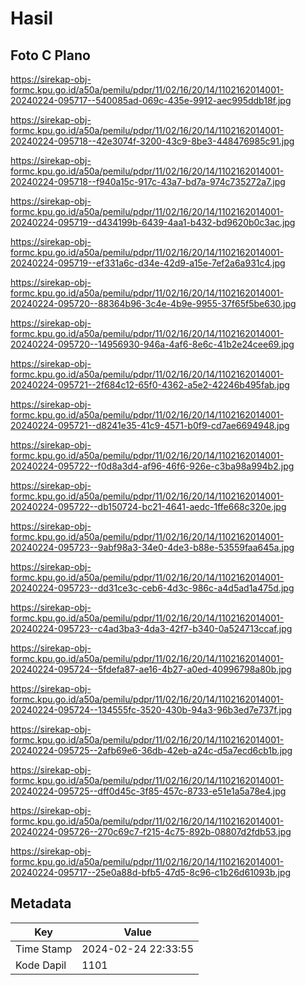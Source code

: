 # Hasil

## Foto C Plano

https://sirekap-obj-formc.kpu.go.id/a50a/pemilu/pdpr/11/02/16/20/14/1102162014001-20240224-095717--540085ad-069c-435e-9912-aec995ddb18f.jpg

https://sirekap-obj-formc.kpu.go.id/a50a/pemilu/pdpr/11/02/16/20/14/1102162014001-20240224-095718--42e3074f-3200-43c9-8be3-448476985c91.jpg

https://sirekap-obj-formc.kpu.go.id/a50a/pemilu/pdpr/11/02/16/20/14/1102162014001-20240224-095718--f940a15c-917c-43a7-bd7a-974c735272a7.jpg

https://sirekap-obj-formc.kpu.go.id/a50a/pemilu/pdpr/11/02/16/20/14/1102162014001-20240224-095719--d434199b-6439-4aa1-b432-bd9620b0c3ac.jpg

https://sirekap-obj-formc.kpu.go.id/a50a/pemilu/pdpr/11/02/16/20/14/1102162014001-20240224-095719--ef331a6c-d34e-42d9-a15e-7ef2a6a931c4.jpg

https://sirekap-obj-formc.kpu.go.id/a50a/pemilu/pdpr/11/02/16/20/14/1102162014001-20240224-095720--88364b96-3c4e-4b9e-9955-37f65f5be630.jpg

https://sirekap-obj-formc.kpu.go.id/a50a/pemilu/pdpr/11/02/16/20/14/1102162014001-20240224-095720--14956930-946a-4af6-8e6c-41b2e24cee69.jpg

https://sirekap-obj-formc.kpu.go.id/a50a/pemilu/pdpr/11/02/16/20/14/1102162014001-20240224-095721--2f684c12-65f0-4362-a5e2-42246b495fab.jpg

https://sirekap-obj-formc.kpu.go.id/a50a/pemilu/pdpr/11/02/16/20/14/1102162014001-20240224-095721--d8241e35-41c9-4571-b0f9-cd7ae6694948.jpg

https://sirekap-obj-formc.kpu.go.id/a50a/pemilu/pdpr/11/02/16/20/14/1102162014001-20240224-095722--f0d8a3d4-af96-46f6-926e-c3ba98a994b2.jpg

https://sirekap-obj-formc.kpu.go.id/a50a/pemilu/pdpr/11/02/16/20/14/1102162014001-20240224-095722--db150724-bc21-4641-aedc-1ffe668c320e.jpg

https://sirekap-obj-formc.kpu.go.id/a50a/pemilu/pdpr/11/02/16/20/14/1102162014001-20240224-095723--9abf98a3-34e0-4de3-b88e-53559faa645a.jpg

https://sirekap-obj-formc.kpu.go.id/a50a/pemilu/pdpr/11/02/16/20/14/1102162014001-20240224-095723--dd31ce3c-ceb6-4d3c-986c-a4d5ad1a475d.jpg

https://sirekap-obj-formc.kpu.go.id/a50a/pemilu/pdpr/11/02/16/20/14/1102162014001-20240224-095723--c4ad3ba3-4da3-42f7-b340-0a524713ccaf.jpg

https://sirekap-obj-formc.kpu.go.id/a50a/pemilu/pdpr/11/02/16/20/14/1102162014001-20240224-095724--5fdefa87-ae16-4b27-a0ed-40996798a80b.jpg

https://sirekap-obj-formc.kpu.go.id/a50a/pemilu/pdpr/11/02/16/20/14/1102162014001-20240224-095724--134555fc-3520-430b-94a3-96b3ed7e737f.jpg

https://sirekap-obj-formc.kpu.go.id/a50a/pemilu/pdpr/11/02/16/20/14/1102162014001-20240224-095725--2afb69e6-36db-42eb-a24c-d5a7ecd6cb1b.jpg

https://sirekap-obj-formc.kpu.go.id/a50a/pemilu/pdpr/11/02/16/20/14/1102162014001-20240224-095725--dff0d45c-3f85-457c-8733-e51e1a5a78e4.jpg

https://sirekap-obj-formc.kpu.go.id/a50a/pemilu/pdpr/11/02/16/20/14/1102162014001-20240224-095726--270c69c7-f215-4c75-892b-08807d2fdb53.jpg

https://sirekap-obj-formc.kpu.go.id/a50a/pemilu/pdpr/11/02/16/20/14/1102162014001-20240224-095717--25e0a88d-bfb5-47d5-8c96-c1b26d61093b.jpg


## Metadata

| Key        | Value               |
| ---------- | ------------------- |
| Time Stamp | 2024-02-24 22:33:55 |
| Kode Dapil | 1101                |



